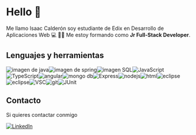 # Hello 👋

Me llamo Isaac Calderón soy estudiante de Edix en Desarrollo de Aplicaciones Web 💻 🙆‍♂️
Me estoy formando como **Jr Full-Stack Developer**. 

## Lenguajes y herramientas

![imagen de java](https://img.icons8.com/color/512/java-coffee-cup-logo.png)![imagen de spring](https://img.icons8.com/office/512/spring-logo.png)![imagen SQL](https://img.icons8.com/color/512/mysql-logo.png)![JavaScript](https://img.icons8.com/color/512/javascript.png)![TypeScript](https://img.icons8.com/color/512/typescript.png)![angular](https://img.icons8.com/color/512/angularjs.png)![mongo db](https://img.icons8.com/color/512/mongodb.png)![Express](https://miro.medium.com/max/1400/1*XP-mZOrIqX7OsFInN2ngRQ.png)![nodejs](https://img.icons8.com/fluency/512/node-js.png)![html](https://img.icons8.com/external-tal-revivo-color-tal-revivo/512/external-html-5-is-a-software-solution-stack-that-defines-the-properties-and-behaviors-of-web-page-logo-color-tal-revivo.png)![eclipse](https://img.icons8.com/color/512/css3.png)![eclipse](https://upload.wikimedia.org/wikipedia/commons/thumb/d/d0/Eclipse-Luna-Logo.svg/2560px-Eclipse-Luna-Logo.svg.png)![VSC](https://img.icons8.com/color/512/visual-studio-code-2019.png)![git](https://upload.wikimedia.org/wikipedia/commons/thumb/e/e0/Git-logo.svg/640px-Git-logo.svg.png)![JUnit](https://junit.org/junit4/images/junit5-banner.png)

## Contacto

Si quieres contactar conmigo

[![LinkedIn](https://img.icons8.com/color/512/linkedin-2.png)](https://www.linkedin.com/in/isaaccaldernlpez89/)